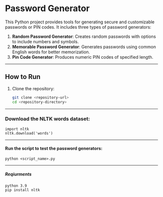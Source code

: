 # Password Generator

This Python project provides tools for generating secure and customizable passwords or PIN codes. It includes three types of password generators:  
1. **Random Password Generator**: Creates random passwords with options to include numbers and symbols.  
2. **Memorable Password Generator**: Generates passwords using common English words for better memorization.  
3. **Pin Code Generator**: Produces numeric PIN codes of specified length.  

---

## How to Run

1. Clone the repository:  
   ```bash
   git clone <repository-url>
   cd <repository-directory>

---

### Download the NLTK words dataset:

    import nltk
    nltk.download('words')
---
#### Run the script to test the password generators:

    python <script_name>.py
---
##### Reqiurments 
    python 3.9
    pip install nltk
